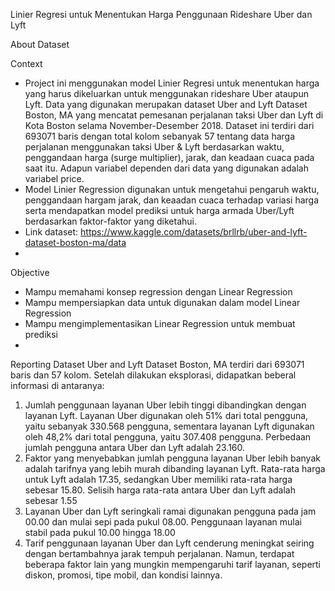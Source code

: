 Linier Regresi untuk Menentukan Harga Penggunaan Rideshare Uber dan Lyft

About Dataset

Context

- Project ini menggunakan model Linier Regresi untuk menentukan harga yang harus dikeluarkan untuk menggunakan rideshare Uber ataupun Lyft. Data yang digunakan merupakan dataset Uber and Lyft Dataset Boston, MA yang mencatat pemesanan perjalanan taksi Uber dan Lyft di Kota Boston selama November-Desember 2018. Dataset ini terdiri dari 693071 baris dengan total kolom sebanyak 57 tentang data harga perjalanan menggunakan taksi Uber & Lyft berdasarkan waktu, penggandaan harga (surge multiplier), jarak, dan keadaan cuaca pada saat itu. Adapun variabel dependen dari data yang digunakan adalah variabel price.
- Model Linier Regression digunakan untuk mengetahui pengaruh waktu, penggandaan hargam jarak, dan keaadan cuaca terhadap variasi harga serta mendapatkan model prediksi untuk harga armada Uber/Lyft berdasarkan faktor-faktor yang diketahui.
- Link dataset: https://www.kaggle.com/datasets/brllrb/uber-and-lyft-dataset-boston-ma/data
- 
Objective
- Mampu memahami konsep regression dengan Linear Regression
- Mampu mempersiapkan data untuk digunakan dalam model Linear Regression 
- Mampu mengimplementasikan Linear Regression untuk membuat prediksi
- 
Reporting
Dataset Uber and Lyft Dataset Boston, MA terdiri dari 693071 baris dan 57 kolom. Setelah dilakukan eksplorasi, didapatkan beberal informasi di antaranya:
1. Jumlah penggunaan layanan Uber lebih tinggi dibandingkan dengan layanan Lyft. Layanan Uber digunakan oleh 51% dari total pengguna, yaitu sebanyak 330.568 pengguna, sementara layanan Lyft digunakan oleh 48,2% dari total pengguna, yaitu 307.408 pengguna. Perbedaan jumlah pengguna antara Uber dan Lyft adalah 23.160.
2. Faktor yang menyebabkan jumlah pengguna layanan Uber lebih banyak adalah tarifnya yang lebih murah dibanding layanan Lyft. Rata-rata harga untuk Lyft adalah 17.35, sedangkan Uber memiliki rata-rata harga sebesar 15.80. Selisih harga rata-rata antara Uber dan Lyft adalah sebesar 1.55
3. Layanan Uber dan Lyft seringkali ramai digunakan pengguna pada jam 00.00 dan mulai sepi pada pukul 08.00. Penggunaan layanan mulai stabil pada pukul 10.00 hingga 18.00
4. Tarif penggunaan layanan Uber dan Lyft cenderung meningkat seiring dengan bertambahnya jarak tempuh perjalanan. Namun, terdapat beberapa faktor lain yang mungkin mempengaruhi tarif layanan, seperti diskon, promosi, tipe mobil, dan kondisi lainnya.
